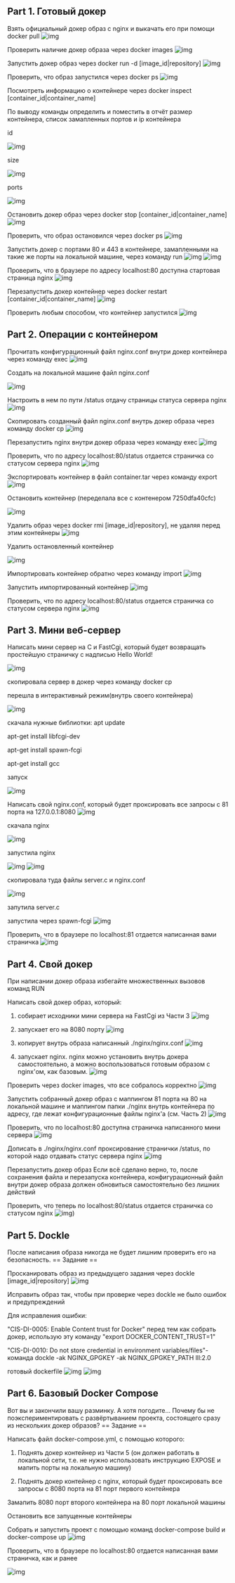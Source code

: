 ## Part 1. Готовый докер
Взять официальный докер образ с nginx и выкачать его при помощи docker pull
![img](/Simple_Docker/src/part1/docker%20pull.png)

Проверить наличие докер образа через docker images
![img](/Simple_Docker/src/part1/docker%20images.png)

Запустить докер образ через docker run -d [image_id|repository]
![img](/Simple_Docker/src/part1/docker%20run.png)

Проверить, что образ запустился через docker ps
![img](/Simple_Docker/src/part1/docker%20ps1.png)


Посмотреть информацию о контейнере через docker inspect [container_id|container_name]

По выводу команды определить и поместить в отчёт размер контейнера, список замапленных портов и ip контейнера

id

![img](/Simple_Docker/src/part1/docker_inspect.png)

size

![img](/Simple_Docker/src/part1/docker%20inspect%20Size.png)

ports

![img](/Simple_Docker/src/part1/docker%20inspect%20%20Exposed.png)

Остановить докер образ через docker stop [container_id|container_name]
![img](/Simple_Docker/src/part1/docker%20stop.png)

Проверить, что образ остановился через docker ps
![img](/Simple_Docker/src/part1/docker%20ps%202.png)

Запустить докер с портами 80 и 443 в контейнере, замапленными на такие же порты на локальной машине, через команду run
![img](/Simple_Docker/src/part1/docker%20run.png)
![img](/Simple_Docker/src/part1/docker%20run%20ps.png)

Проверить, что в браузере по адресу localhost:80 доступна стартовая страница nginx
![img](/Simple_Docker/src/part1/local%20host.png)


Перезапустить докер контейнер через docker restart [container_id|container_name]
![img](/Simple_Docker/src/part1/docker%20restart.png)


Проверить любым способом, что контейнер запустился
![img](/Simple_Docker/src/part1/docker%20ps%202.png)


## Part 2. Операции с контейнером


Прочитать конфигурационный файл nginx.conf внутри докер контейнера через команду exec
![img](/Simple_Docker/src/part2/images/2.1.png)


Создать на локальной машине файл nginx.conf

![img](/Simple_Docker/src/part2/images/2.2.png)

Настроить в нем по пути /status отдачу страницы статуса сервера nginx
![img](/Simple_Docker/src/part2/images/2.3.png)

Скопировать созданный файл nginx.conf внутрь докер образа через команду docker cp
![img](/Simple_Docker/src/part2/images/2.4.png)


Перезапустить nginx внутри докер образа через команду exec
![img](/Simple_Docker/src/part2/images/2.5.png)

Проверить, что по адресу localhost:80/status отдается страничка со статусом сервера nginx
![img](/Simple_Docker/src/part2/images/2.6.png)

Экспортировать контейнер в файл container.tar через команду export
![img](/Simple_Docker/src/part2/images/2.6.png)

Остановить контейнер
(переделала все с контенером 7250dfa40cfc)

![img](/Simple_Docker/src/part2/images/2.7.png)

Удалить образ через docker rmi [image_id|repository], не удаляя перед этим контейнеры
![img](/Simple_Docker/src/part2/images/2.8.png)


Удалить остановленный контейнер

![img](/Simple_Docker/src/part2/images/2.9.png)


Импортировать контейнер обратно через команду import
![img](/Simple_Docker/src/part2/images/2.10.png)


Запустить импортированный контейнер
![img](/Simple_Docker/src/part2/images/2.11.png)


Проверить, что по адресу localhost:80/status отдается страничка со статусом сервера nginx
![img](/Simple_Docker/src/part2/images/2.12.png)


## Part 3. Мини веб-сервер

Написать мини сервер на C и FastCgi, который будет возвращать простейшую страничку с надписью Hello World!

![img](/Simple_Docker/src/part3/images/3.1.png)

скопировала сервер в докер через команду docker cp

перешла в интерактивный режим(внутрь своего контейнера)

![img](/Simple_Docker/src/part3/images/3.2.png)


скачала нужные библиотки:
apt update

apt-get install libfcgi-dev

apt-get install spawn-fcgi

apt-get install gcc

запуск

![img](/Simple_Docker/src/part3/images/3.2.png)

Написать свой nginx.conf, который будет проксировать все запросы с 81 порта на 127.0.0.1:8080
![img](/Simple_Docker/src/part3/images/3.3.png)

cкачала nginx

![img](/Simple_Docker/src/part3/images/3.4.png)

запустила nginx

![img](/Simple_Docker/src/part3/images/3.5.png)
![img](/Simple_Docker/src/part3/images/3.6.png)

скопировала туда файлы server.c и nginx.conf

![img](/Simple_Docker/src/part3/images/3.7.png)


запутила server.c

запустила через spawn-fcgi
![img](/Simple_Docker/src/part3/images/3.8.png)

Проверить, что в браузере по localhost:81 отдается написанная вами страничка
![img](/Simple_Docker/src/part3/images/3.9.png)


## Part 4. Свой докер

При написании докер образа избегайте множественных вызовов команд RUN

Написать свой докер образ, который:

1) собирает исходники мини сервера на FastCgi из Части 3
![img](/Simple_Docker/src/part4/images/4.1.png)

2) запускает его на 8080 порту
![img](/Simple_Docker/src/part4/images/4...png)

3) копирует внутрь образа написанный ./nginx/nginx.conf
![img](/Simple_Docker/src/part4/images/4.png)

4) запускает nginx.
nginx можно установить внутрь докера самостоятельно, а можно воспользоваться готовым образом с nginx'ом, как базовым.
![img](/Simple_Docker/src/part4/images/Screenshot%20from%202024-12-06%2020-43-42.png)

Проверить через docker images, что все собралось корректно
![img](/Simple_Docker/src/part4/images/4.2.png)

Запустить собранный докер образ с маппингом 81 порта на 80 на локальной машине и маппингом папки ./nginx внутрь контейнера по адресу, где лежат конфигурационные файлы nginx'а (см. Часть 2)
![img](/Simple_Docker/src/part4/images/4.3.png)

Проверить, что по localhost:80 доступна страничка написанного мини сервера
![img](/Simple_Docker/src/part4/images/4.5.png)

Дописать в ./nginx/nginx.conf проксирование странички /status, по которой надо отдавать статус сервера nginx
![img](/Simple_Docker/src/part4/images/4.4.png)

Перезапустить докер образ
Если всё сделано верно, то, после сохранения файла и перезапуска контейнера, конфигурационный файл внутри докер образа должен обновиться самостоятельно без лишних действий

Проверить, что теперь по localhost:80/status отдается страничка со статусом nginx
![img](/Simple_Docker/src/part4/images/4.6.png))

## Part 5. Dockle

После написания образа никогда не будет лишним проверить его на безопасность.
== Задание ==

Просканировать образ из предыдущего задания через dockle [image_id|repository]
![img](/Simple_Docker/src/part5/images/5.1.png)



Исправить образ так, чтобы при проверке через dockle не было ошибок и предупреждений

Для исправления ошибки:

"CIS-DI-0005: Enable Content trust for Docker" перед тем как собрать докер, использую эту команду "export DOCKER_CONTENT_TRUST=1"

"CIS-DI-0010: Do not store credential in environment variables/files"-команда dockle -ak NGINX_GPGKEY -ak NGINX_GPGKEY_PATH lll:2.0

готовый dockerfile
![img](/Simple_Docker/src/part5/images/5.3.png)
![img](/Simple_Docker/src/part5/images/5.2.png)

## Part 6. Базовый Docker Compose

Вот вы и закончили вашу разминку. А хотя погодите...
Почему бы не поэкспериментировать с развёртыванием проекта, состоящего сразу из нескольких докер образов?
== Задание ==

Написать файл docker-compose.yml, с помощью которого:

1) Поднять докер контейнер из Части 5 (он должен работать в локальной сети, т.е. не нужно использовать инструкцию EXPOSE и мапить порты на локальную машину)


2) Поднять докер контейнер с nginx, который будет проксировать все запросы с 8080 порта на 81 порт первого контейнера

Замапить 8080 порт второго контейнера на 80 порт локальной машины

Остановить все запущенные контейнеры

Собрать и запустить проект с помощью команд docker-compose build и docker-compose up
![img](/Simple_Docker/src/part6/images/6.1.jpg)


Проверить, что в браузере по localhost:80 отдается написанная вами страничка, как и ранее


![img](/Simple_Docker/src/part6/images/6.2.jpg)